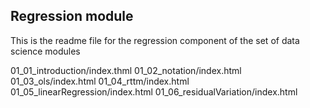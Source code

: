 ## Regression module

This is the readme file for the regression component of the set of data science modules

01_01_introduction/index.thml
01_02_notation/index.html
01_03_ols/index.html
01_04_rttm/index.html
01_05_linearRegression/index.html
01_06_residualVariation/index.html




